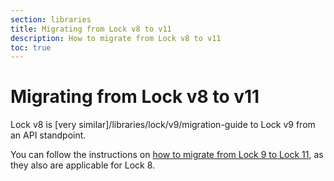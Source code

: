 ```yaml
---
section: libraries
title: Migrating from Lock v8 to v11
description: How to migrate from Lock v8 to v11
toc: true
---
```

# Migrating from Lock v8 to v11

Lock v8 is [very similar]/libraries/lock/v9/migration-guide to Lock v9 from an API standpoint. 

You can follow the instructions on [how to migrate from Lock 9 to Lock 11](/libraries/lock/v11/migration-v9-v11), as they also are applicable for Lock 8.

